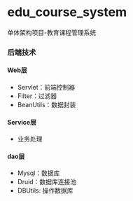 # edu_course_system
单体架构项目-教育课程管理系统

### 后端技术

#### Web层
- Servlet：前端控制器
- Filter：过滤器
- BeanUtils：数据封装

#### Service层
- 业务处理

#### dao层
- Mysql：数据库
- Druid：数据库连接池
- DBUtils: 操作数据库
